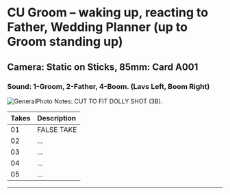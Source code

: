 # CU Groom – waking up, reacting to Father, Wedding Planner (up to Groom standing up)

## Camera: Static on Sticks, 85mm: Card A001

### Sound: 1-Groom, 2-Father, 4-Boom. (Lavs Left, Boom Right)

![GeneralPhoto][]
Notes: CUT TO FIT DOLLY SHOT (3B).

| Takes | Description |
|:---|:----|
| 01 | FALSE TAKE |
| 02 | ... |
| 03 | ... |
| 04 | ... |
| 05 | ... |

----


[GeneralPhoto]:  /CelebrateForever/images/3Ai.JPG